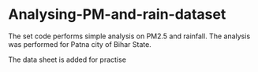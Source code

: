 # Analysing-PM-and-rain-dataset

The set code performs simple analysis on PM2.5 and rainfall. The analysis was performed for Patna city of Bihar State.

The data sheet is added for practise
